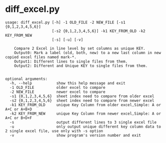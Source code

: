 

# **diff\_excel.py**


	usage: diff_excel.py [-h] -1 OLD_FILE -2 NEW_FILE [-s1 {0,1,2,3,4,5,6}]
	                     [-s2 {0,1,2,3,4,5,6}] -k1 KEY_FROM_OLD -k2 KEY_FROM_NEW
	                     [-s] [-u] [-v]
	
	    Compare 2 Excel in line level by set columns as unique KEY.
	    Output0: Mark a label (old, both, new) to a new last column in new copied excel files named mark-*.
	    Output1: Different lines to single files from them.
	    Output2: Different and Unique KEY to single files from them.
	
	
	optional arguments:
	  -h, --help           show this help message and exit
	  -1 OLD_FILE          older excel to compare
	  -2 NEW_FILE          newer excel to compare
	  -s1 {0,1,2,3,4,5,6}  sheet index need to compare from older excel
	  -s2 {0,1,2,3,4,5,6}  sheet index need to compare from newer excel
	  -k1 KEY_FROM_OLD     unique Key Column from older excel,Simple: A or A+C or A+B+D
	  -k2 KEY_FROM_NEW     unique Key Column from newer excel,Simple: A or A+C or B+D+F
	  -s                   output different lines to 3 single excel file
	  -u                   only output unique different key column data to 2 single excel file, use only with -s option
	  -v                   show program's version number and exit